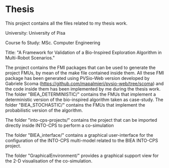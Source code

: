 # Thesis 
This project contains all the files related to my thesis work.

University: University of Pisa

Course fo Study: MSc. Computer Engineering

Title: "A Framework for Validation of a Bio-Inspired Exploration Algorithm in Multi-Robot Scenarios."

The project contains the FMI packages that can be used to generate the project FMUs, by mean of the make file contained inside them. All these FMI package has been generated using PVSio-Web version developed by Gabriele Scoma (https://github.com/mapalmieri/pvsio-web/tree/scoma) and the code inside them has been implemented by me during the thesis work. The folder "BIEA_DETERMINISTIC/" contains the FMUs that implement a deterministic version of the bio-inspired algorithm taken as case-study. The folder "BIEA_STOCHASTIC/" contains the FMUs that implement the probabilistic version of the algorithm.  

The folder "into-cps-projects/" contains the project that can be imported directly inside INTO-CPS to perform a co-simulation

The folder "BIEA_interface/" contains a graphical user-interface for the configuration of the INTO-CPS multi-model related to the BIEA INTO-CPS project.

The folder "GraphicalEnvironment/" provides a graphical support view for the 2-D visualisation of the co-simulation.


